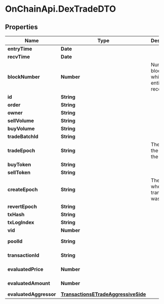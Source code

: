 # OnChainApi.DexTradeDTO

## Properties

Name | Type | Description | Notes
------------ | ------------- | ------------- | -------------
**entryTime** | **Date** |  | [optional] 
**recvTime** | **Date** |  | [optional] 
**blockNumber** | **Number** | Number of block in which entity was recorded. | [optional] 
**id** | **String** |  | [optional] 
**order** | **String** |  | [optional] 
**owner** | **String** |  | [optional] 
**sellVolume** | **String** |  | [optional] 
**buyVolume** | **String** |  | [optional] 
**tradeBatchId** | **String** |  | [optional] 
**tradeEpoch** | **String** | The date of the end of the batch. | [optional] 
**buyToken** | **String** |  | [optional] 
**sellToken** | **String** |  | [optional] 
**createEpoch** | **String** | The date where the transaction was mined. | [optional] 
**revertEpoch** | **String** |  | [optional] 
**txHash** | **String** |  | [optional] 
**txLogIndex** | **String** |  | [optional] 
**vid** | **Number** |  | [optional] 
**poolId** | **String** |  | [optional] [readonly] 
**transactionId** | **String** |  | [optional] [readonly] 
**evaluatedPrice** | **Number** |  | [optional] [readonly] 
**evaluatedAmount** | **Number** |  | [optional] [readonly] 
**evaluatedAggressor** | [**TransactionsETradeAggressiveSide**](TransactionsETradeAggressiveSide.md) |  | [optional] 



